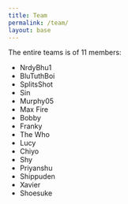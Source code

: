 ```yaml
---
title: Team
permalink: /team/
layout: base
---
```


The entire teams is of 11 members:
- NrdyBhu1
- BluTuthBoi
- SplitsShot
- Sin
- Murphy05
- Max Fire
- Bobby
- Franky 
- The Who 
- Lucy
- Chiyo
- Shy
- Priyanshu
- Shippuden
- Xavier
- Shoesuke
